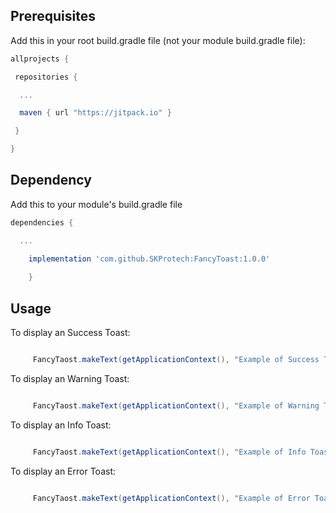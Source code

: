 ## Prerequisites

Add this in your root build.gradle file (not your module build.gradle file):
```gradle
allprojects {

 repositories {

  ...

  maven { url "https://jitpack.io" }

 }

}
```
## Dependency

Add this to your module's build.gradle file
```gradle
dependencies {

  ...

	implementation 'com.github.SKProtech:FancyToast:1.0.0'
  
	}
```
## Usage

  To display an Success Toast:
```java

     FancyTaost.makeText(getApplicationContext(), "Example of Success Toast", FancyTaost.LENGTH_LONG, FancyTaost.SUCCESS).show();

```
  To display an Warning Toast:
```java

     FancyTaost.makeText(getApplicationContext(), "Example of Warning Toast", FancyTaost.LENGTH_LONG, FancyTaost.WARNING).show();

```
  To display an Info Toast:
```java

     FancyTaost.makeText(getApplicationContext(), "Example of Info Toast", FancyTaost.LENGTH_LONG, FancyTaost.INFO).show();

```
  To display an Error Toast:
```java

     FancyTaost.makeText(getApplicationContext(), "Example of Error Toast", FancyTaost.LENGTH_LONG, FancyTaost.ERROR).show();

```
